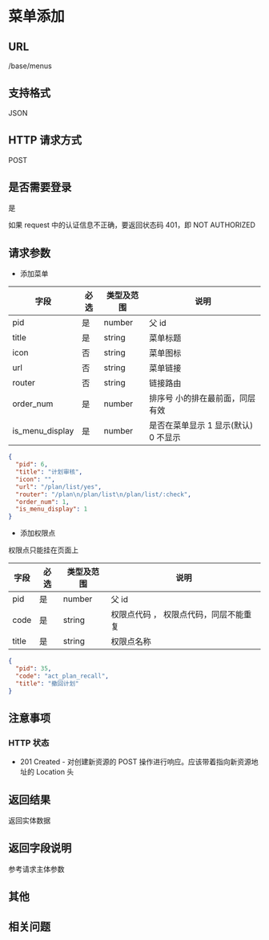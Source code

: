 # 菜单添加

## URL

/base/menus

## 支持格式

JSON

## HTTP 请求方式

POST

## 是否需要登录

是

如果 request 中的认证信息不正确，要返回状态码 401，即 NOT AUTHORIZED

## 请求参数

* 添加菜单

| 字段            | 必选 | 类型及范围 | 说明                                 |
| --------------- | ---- | ---------- | ------------------------------------ |
| pid             | 是   | number     | 父 id                                |
| title           | 是   | string     | 菜单标题                             |
| icon            | 否   | string     | 菜单图标                             |
| url             | 否   | string     | 菜单链接                             |
| router          | 否   | string     | 链接路由                             |
| order_num       | 是   | number     | 排序号 小的排在最前面，同层有效      |
| is_menu_display | 是   | number     | 是否在菜单显示 1 显示(默认) 0 不显示 |

```json
{
  "pid": 6,
  "title": "计划审核",
  "icon": "",
  "url": "/plan/list/yes",
  "router": "/plan\n/plan/list\n/plan/list/:check",
  "order_num": 1,
  "is_menu_display": 1
}
```

* 添加权限点

权限点只能挂在页面上

| 字段  | 必选 | 类型及范围 | 说明                                   |
| ----- | ---- | ---------- | -------------------------------------- |
| pid   | 是   | number     | 父 id                                  |
| code  | 是   | string     | 权限点代码 ， 权限点代码，同层不能重复 |
| title | 是   | string     | 权限点名称                             |

```json
{
  "pid": 35,
  "code": "act_plan_recall",
  "title": "撤回计划"
}
```

## 注意事项

### HTTP 状态

* 201 Created - 对创建新资源的 POST 操作进行响应。应该带着指向新资源地址的 Location 头

## 返回结果

返回实体数据

## 返回字段说明

参考请求主体参数

## 其他

## 相关问题
